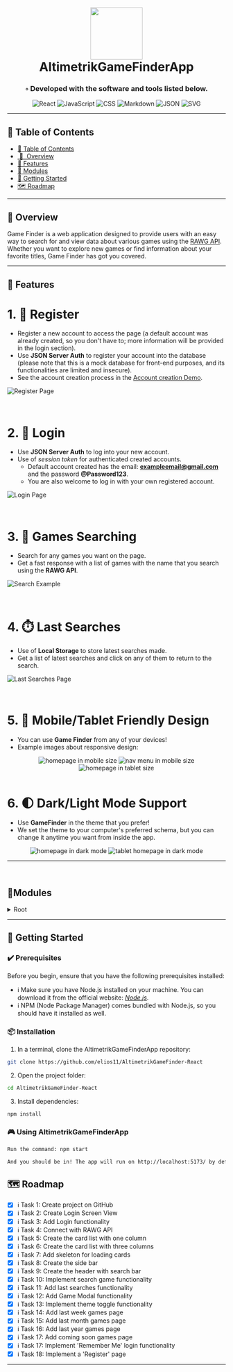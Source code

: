 <div align="center">
<h1 align="center">
<img src="./src/assets/brand/single-logo-dark.svg" width="120" />
<br>AltimetrikGameFinderApp
</h1>
<h3>◦ Developed with the software and tools listed below.</h3>

<p align="center">
<img src="https://img.shields.io/badge/React-61DAFB.svg?style&logo=React&logoColor=white" alt="React" />
<img src="https://img.shields.io/badge/JavaScript-F7DF1E.svg?style&logo=JavaScript&logoColor=black" alt="JavaScript" />
<img src="https://img.shields.io/badge/CSS-1572B6.svg?style&logo=CSS3&logoColor=white" alt="CSS" />
<img src="https://img.shields.io/badge/Markdown-000000.svg?style&logo=Markdown&logoColor=white" alt="Markdown" />
<img src="https://img.shields.io/badge/JSON-000000.svg?style&logo=JSON&logoColor=white" alt="JSON" />
<img src="https://img.shields.io/badge/SVG-FFB13B.svg?style&logo=SVG&logoColor=black" alt="SVG" />
</p>
</div>

---

## 📒 Table of Contents

-   [📒 Table of Contents](#-table-of-contents)
-   [&nbsp;📍&nbsp; Overview](#-overview)
-   [🔧 Features](#-features)
-   [🧩 Modules](#modules)
-   [🚀 Getting Started](#-getting-started)
-   [🗺 Roadmap](#-roadmap)
---

## 📍 Overview

Game Finder is a web application designed to provide users with an easy way to search for and view data about various games using the <a href="https://rawg.io/apidocs">RAWG API</a>. Whether you want to explore new games or find information about your favorite titles, Game Finder has got you covered.

---

## 🔧 Features

### <h1>1. 📝 Register</h1>

-   Register a new account to access the page (a default account was already created, so you don't have to; more information will be provided in the login section).
-   Use **JSON Server Auth** to register your account into the database (please note that this is a mock database for front-end purposes, and its functionalities are limited and insecure).
-   See the account creation process in the [Account creation Demo](https://scribehow.com/shared/Create_your_GameFinder_account__boIPYb8xTb2z2FDXV3Ykxg).

![Register Page](./src/assets/doc-img/register.png)

<br>

### <h1>2. 🔑 Login</h1>

-   Use **JSON Server Auth** to log into your new account.
-   Use of _session token_ for authenticated created accounts.
    -   Default account created has the email: **exampleemail@gmail.com** and the password **@Password123**.
    -   You are also welcome to log in with your own registered account.

![Login Page](./src/assets/doc-img/login.png)

<br>

### <h1>3. 🔎 Games Searching</h1>

-   Search for any games you want on the page.
-   Get a fast response with a list of games with the name that you search using the **RAWG API**.

![Search Example](./src/assets/doc-img/search.png)

<br>

### <h1>4. ⏱️ Last Searches</h1>

-   Use of **Local Storage** to store latest searches made.
-   Get a list of latest searches and click on any of them to return to the search.

![Last Searches Page](./src/assets/doc-img/last_searches.png)

<br>

### <h1>5. 📱 Mobile/Tablet Friendly Design</h1>

-   You can use **Game Finder** from any of your devices!
-   Example images about responsive design:

<div align="center">
  <img src="./src/assets/doc-img/mobile_home.png" alt="homepage in mobile size">
  <img src="./src/assets/doc-img/mobile_menu.png" alt="nav menu in mobile size">
  <img src="./src/assets/doc-img/tablet_home.png" alt="homepage in tablet size">
</div>

<br>

### <h1>6. 🌓 Dark/Light Mode Support</h1>

-   Use **GameFinder** in the theme that you prefer!
-   We set the theme to your computer's preferred schema, but you can change it anytime you want from inside the app.

<div align="center">
  <img src="./src/assets/doc-img/home_dark.png" alt="homepage in dark mode">
  <img src="./src/assets/doc-img/tablet_dark.png" alt="tablet homepage in dark mode">
</div>

---

<br>

## 🧩Modules

<details closed><summary>Root</summary>

| File                                                                                                                                   | Summary                                        |
| -------------------------------------------------------------------------------------------------------------------------------------- | ---------------------------------------------- |
| [index.html](https://github.com/elios11/AltimetrikGameFinder-React/blob/main/index.html)                                               | Root of page HTML                              |
| [login.html](https://github.com/elios11/AltimetrikGameFinder-React/blob/main/src/components/LoginForm/LoginForm.jsx)                   | Login Component                                |
| [register.html](https://github.com/elios11/AltimetrikGameFinder-React/blob/main/src/components/RegisterForm/RegisterForm.jsx)          | Register Component                             |
| [main.jsx](https://github.com/elios11/AltimetrikGameFinder-React/blob/main/src/main.jsx)                                               | Root component of the page                     |
| [index.css](https://github.com/elios11/AltimetrikGameFinder-React/blob/main/src/index.css)                                             | Global Styles                                  |
| [formatDate.js](https://github.com/elios11/AltimetrikGameFinder-React/blob/main/src/utils/formatDate.js)                               | Date Formatting                                |
| [Layout.jsx](https://github.com/elios11/AltimetrikGameFinder-React/blob/main/src/components/Layout/Layout.jsx)                         | Home Page Layout component                     |
| [authFormValidations.js](https://github.com/elios11/AltimetrikGameFinder-React/blob/main/src/utils/authFormValidations.js)             | Login and Register pages validation            |
| [GamesContainer.jsx](https://github.com/elios11/AltimetrikGameFinder-React/blob/main/src/components/GamesContainer/GamesContainer.jsx) | Games display component                        |
| [GamesHub](https://github.com/elios11/AltimetrikGameFinder-React/blob/main/src/components/GamesHub)                                    | Game pages components                          |
| [redirectUnloggedUser.js](https://github.com/elios11/AltimetrikGameFinder-React/blob/main/src/hooks/UseIsLoggedIn.jsx)                 | Check if user is logged in                     |
| [loginHandlers.js](https://github.com/elios11/AltimetrikGameFinder-React/blob/main/src/utils/loginHandlers.js)                         | Handle register or login                       |
| [showCardData.js](https://github.com/elios11/AltimetrikGameFinder-React/blob/main/src/components/GameDataModal/GameDataModal.jsx)      | Game Card Data Display                         |
| [ThemeContext.jsx](https://github.com/elios11/AltimetrikGameFinder-React/blob/main/src/context/ThemeContext.jsx)                       | Dark/Light Mode toggle context                 |
| [colors.css](https://github.com/elios11/AltimetrikGameFinder-React/blob/main/src/utils/helper-styles/colors.css)                       | Design color variables and dark mode variables |
| [Header.jsx](https://github.com/elios11/AltimetrikGameFinder-React/blob/main/src/components/Header/Header.jsx)                         | Header navigation bar component                |
| [LastSearches.jsx](https://github.com/elios11/AltimetrikGameFinder-React/blob/main/src/components/LastSearches/LastSearches.jsx)       | Last Searches component                        |
| [Dialog.jsx](https://github.com/elios11/AltimetrikGameFinder-React/blob/main/src/components/Dialog/Dialog.jsx)                         | Dialog/Modal component                         |
| [Sidebar.jsx](https://github.com/elios11/AltimetrikGameFinder-React/blob/main/src/components/Sidebar/Sidebar.jsx)                      | Sidebar component                              |

</details>

---

## 🚀 Getting Started

### ✔️ Prerequisites

Before you begin, ensure that you have the following prerequisites installed:

-   ℹ️ Make sure you have Node.js installed on your machine. You can download it from the official website: <a href="https://nodejs.org/"><em>Node.js</em></a>.
-   ℹ️ NPM (Node Package Manager) comes bundled with Node.js, so you should have it installed as well.

### 📦 Installation

1. In a terminal, clone the AltimetrikGameFinderApp repository:

```sh
git clone https://github.com/elios11/AltimetrikGameFinder-React
```

2. Open the project folder:

```sh
cd AltimetrikGameFinder-React
```

3. Install dependencies:

```sh
npm install
```

### 🎮 Using AltimetrikGameFinderApp

```sh
Run the command: npm start

And you should be in! The app will run on http://localhost:5173/ by default.
```

## 🗺 Roadmap

-   [x] ℹ️ Task 1: Create project on GitHub
-   [x] ℹ️ Task 2: Create Login Screen View
-   [x] ℹ️ Task 3: Add Login functionality
-   [x] ℹ️ Task 4: Connect with RAWG API
-   [x] ℹ️ Task 5: Create the card list with one column
-   [x] ℹ️ Task 6: Create the card list with three columns
-   [x] ℹ️ Task 7: Add skeleton for loading cards
-   [x] ℹ️ Task 8: Create the side bar
-   [x] ℹ️ Task 9: Create the header with search bar
-   [x] ℹ️ Task 10: Implement search game functionality
-   [x] ℹ️ Task 11: Add last searches functionality
-   [x] ℹ️ Task 12: Add Game Modal functionality
-   [x] ℹ️ Task 13: Implement theme toggle functionality
-   [x] ℹ️ Task 14: Add last week games page
-   [x] ℹ️ Task 15: Add last month games page
-   [x] ℹ️ Task 16: Add last year games page
-   [x] ℹ️ Task 17: Add coming soon games page
-   [x] ℹ️ Task 17: Implement 'Remember Me' login functionality
-   [x] ℹ️ Task 18: Implement a 'Register' page

---
